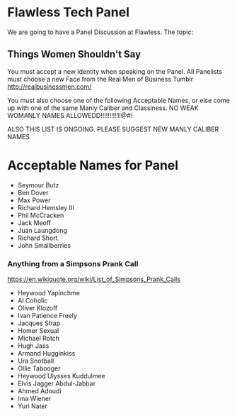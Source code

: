 # Flawless Tech Panel

We are going to have a Panel Discussion at Flawless. The topic:

## Things Women Shouldn't Say

You must accept a new Identity when speaking on the Panel. All Panelists must choose a new Face from the Real Men of Business Tumblr http://realbusinessmen.com/

You must also choose one of the following Acceptable Names, or else come up with one of the same Manly Caliber and Classiness. NO WEAK WOMANLY NAMES ALLOWEDD!!!!!!!!!1!@#!

ALSO THIS LIST IS ONGOING. PLEASE SUGGEST NEW MANLY CALIBER NAMES

# Acceptable Names for Panel

- Seymour Butz
- Ben Dover
- Max Power
- Richard Hemsley III
- Phil McCracken
- Jack Meoff
- Juan Laungdong
- Richard Short
- John Smallberries

### Anything from a Simpsons Prank Call

https://en.wikiquote.org/wiki/List_of_Simpsons_Prank_Calls

- Heywood Yapinchme
- Al Coholic
- Oliver Klozoff
- Ivan Patience Freely
- Jacques Strap
- Homer Sexual
- Michael Rotch
- Hugh Jass
- Armand Hugginkiss
- Ura Snotball
- Ollie Tabooger
- Heywood Ulysses Kuddulmee
- Elvis Jagger Abdul-Jabbar
- Ahmed Adoudi
- Ima Wiener
- Yuri Nater
